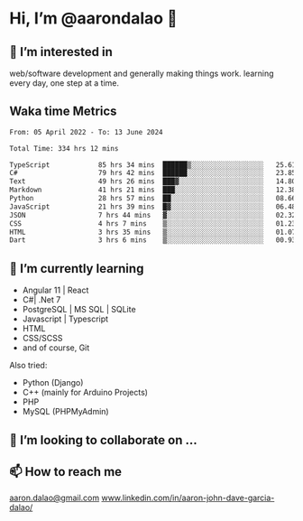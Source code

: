 # __Hi, I’m @aarondalao__ 👋 
## 👀 I’m interested in 
web/software development and generally making things work.
learning every day, one step at a time. 

## Waka time Metrics
<!--START_SECTION:waka-->

```txt
From: 05 April 2022 - To: 13 June 2024

Total Time: 334 hrs 12 mins

TypeScript            85 hrs 34 mins  ██████▒░░░░░░░░░░░░░░░░░░   25.61 %
C#                    79 hrs 42 mins  ██████░░░░░░░░░░░░░░░░░░░   23.85 %
Text                  49 hrs 26 mins  ███▓░░░░░░░░░░░░░░░░░░░░░   14.80 %
Markdown              41 hrs 21 mins  ███░░░░░░░░░░░░░░░░░░░░░░   12.38 %
Python                28 hrs 57 mins  ██░░░░░░░░░░░░░░░░░░░░░░░   08.66 %
JavaScript            21 hrs 39 mins  █▓░░░░░░░░░░░░░░░░░░░░░░░   06.48 %
JSON                  7 hrs 44 mins   ▓░░░░░░░░░░░░░░░░░░░░░░░░   02.32 %
CSS                   4 hrs 7 mins    ▒░░░░░░░░░░░░░░░░░░░░░░░░   01.23 %
HTML                  3 hrs 35 mins   ▒░░░░░░░░░░░░░░░░░░░░░░░░   01.07 %
Dart                  3 hrs 6 mins    ▒░░░░░░░░░░░░░░░░░░░░░░░░   00.93 %
```

<!--END_SECTION:waka-->

## 🌱 I’m currently learning 

- Angular 11 | React 
- C#| .Net 7
- PostgreSQL | MS SQL | SQLite
- Javascript | Typescript
- HTML 
- CSS/SCSS
- and of course, Git 


Also tried:
- Python (Django)
- C++ (mainly for Arduino Projects)
- PHP
- MySQL (PHPMyAdmin)


## 💞️ I’m looking to collaborate on ...

## 📫 How to reach me 
aaron.dalao@gmail.com
www.linkedin.com/in/aaron-john-dave-garcia-dalao/

<!---
aarondalao/aarondalao is a ✨ special ✨ repository because its `README.md` (this file) appears on your GitHub profile.
You can click the Preview link to take a look at your changes.
--->
